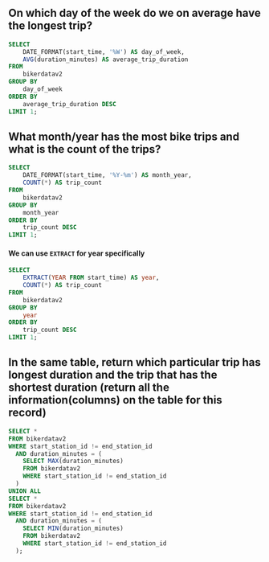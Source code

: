 ## On which day of the week do we on average have the longest trip?

``` sql
SELECT
    DATE_FORMAT(start_time, '%W') AS day_of_week,
    AVG(duration_minutes) AS average_trip_duration
FROM
    bikerdatav2
GROUP BY
    day_of_week
ORDER BY
    average_trip_duration DESC
LIMIT 1;
```


## What month/year has the most bike trips and what is the count of the trips?

``` sql
SELECT
    DATE_FORMAT(start_time, '%Y-%m') AS month_year,
    COUNT(*) AS trip_count
FROM
    bikerdatav2
GROUP BY
    month_year
ORDER BY
    trip_count DESC
LIMIT 1;
```

####  We can use `EXTRACT` for year specifically

``` sql
SELECT
    EXTRACT(YEAR FROM start_time) AS year,
    COUNT(*) AS trip_count
FROM
    bikerdatav2
GROUP BY
    year
ORDER BY
    trip_count DESC
LIMIT 1;
```


## In the same table, return which particular trip has longest duration and the trip that has the shortest duration (return all the information(columns) on the table for this record)

``` sql
SELECT *
FROM bikerdatav2
WHERE start_station_id != end_station_id
  AND duration_minutes = (
    SELECT MAX(duration_minutes)
    FROM bikerdatav2
    WHERE start_station_id != end_station_id
  )
UNION ALL
SELECT *
FROM bikerdatav2
WHERE start_station_id != end_station_id
  AND duration_minutes = (
    SELECT MIN(duration_minutes)
    FROM bikerdatav2
    WHERE start_station_id != end_station_id
  );
```

